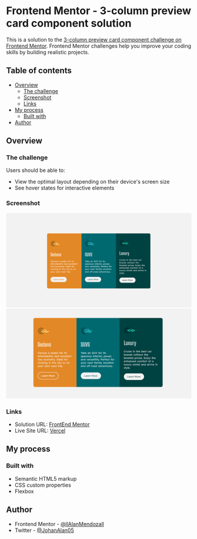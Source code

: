 # Frontend Mentor - 3-column preview card component solution

This is a solution to the [3-column preview card component challenge on Frontend Mentor](https://www.frontendmentor.io/challenges/3column-preview-card-component-pH92eAR2-). Frontend Mentor challenges help you improve your coding skills by building realistic projects. 

## Table of contents

- [Overview](#overview)
  - [The challenge](#the-challenge)
  - [Screenshot](#screenshot)
  - [Links](#links)
- [My process](#my-process)
  - [Built with](#built-with)
- [Author](#author)


## Overview

### The challenge

Users should be able to:

- View the optimal layout depending on their device's screen size
- See hover states for interactive elements

### Screenshot

![General](./design/Captura-de-pantalla.png)
![active button](./design/hover-state.png)



### Links

- Solution URL: [FrontEnd Mentor](https://www.frontendmentor.io/solutions/3-card-column-using-flexbox-G2h_jrJLS)
- Live Site URL: [Vercel](https://3-column-card-component-theta.vercel.app/)

## My process

### Built with

- Semantic HTML5 markup
- CSS custom properties
- Flexbox


## Author


- Frontend Mentor - [@llAlanMendozall](https://www.frontendmentor.io/profile/llalanmendozall)
- Twitter - [@JohanAlan05](https://www.twitter.com/JohanAlan05)

